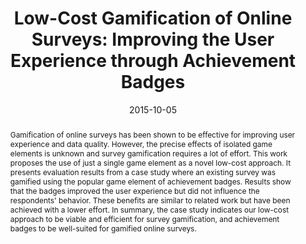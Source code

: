 ---
abstract: Gamification of online surveys has been shown to be effective for improving
  user experience and data quality. However, the precise effects of isolated game
  elements is unknown and survey gamification requires a lot of effort. This work
  proposes the use of just a single game element as a novel low-cost approach. It
  presents evaluation results from a case study where an existing survey was gamified
  using the popular game element of achievement badges. Results show that the badges
  improved the user experience but did not influence the respondents' behavior. These
  benefits are similar to related work but have been achieved with a lower effort.
  In summary, the case study indicates our low-cost approach to be viable and efficient
  for survey gamification, and achievement badges to be well-suited for gamified online
  surveys.
authors:
- Johannes Harms
- Dominik Seitz
- Christoph Wimmer
- Karin Kappel
- Thomas Grechenig
date: '2015-10-05'
featured: false
links:
- name: Publik
  url: https://publik.tuwien.ac.at/showentry.php?ID=246351&lang=2
publication_types:
- '1'
publishDate: '2015-10-05'
title: 'Low-Cost Gamification of Online Surveys: Improving the User Experience through
  Achievement Badges'
url_pdf: ''
---